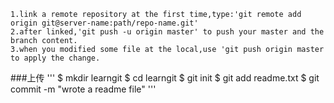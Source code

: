 	1.link a remote repository at the first time,type:'git remote add origin git@server-name:path/repo-name.git'
	2.after linked,'git push -u origin master' to push your master and the branch content.
	3.when you modified some file at the local,use 'git push origin master to apply the change.
	
###上传
'''
$ mkdir learngit
$ cd learngit
$ git init
$ git add readme.txt
$ git commit -m "wrote a readme file"
'''

###
